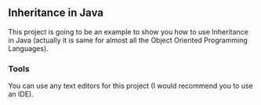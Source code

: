 ## Inheritance in Java

This project is going to be an example to show you how to use Inheritance in Java (actually it is same for almost all
the Object Oriented Programming Languages).


### Tools

 You can use any text editors for this project (I would recommend you to use an IDE).